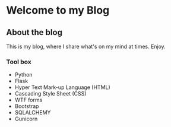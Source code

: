 # Welcome to my Blog

## About the blog
This is my blog, where I share what's on my mind at times. Enjoy.

### Tool box

* Python
* Flask
* Hyper Text Mark-up Language (HTML)
* Cascading Style Sheet (CSS)
* WTF forms
* Bootstrap
* SQLALCHEMY
* Gunicorn